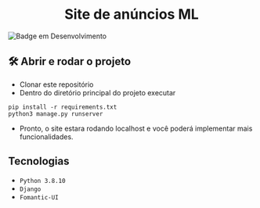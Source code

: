 <h1 align="center">Site de anúncios ML</h1>

![Badge em Desenvolvimento](http://img.shields.io/static/v1?label=STATUS&message=EM%20DESENVOLVIMENTO&color=GREEN&style=for-the-badge)

## 🛠️ Abrir e rodar o projeto
- Clonar este repositório
- Dentro do diretório principal do projeto executar
```
pip install -r requirements.txt
python3 manage.py runserver
```
- Pronto, o site estara rodando localhost e você poderá implementar mais funcionalidades.
## Tecnologias
- ``Python 3.8.10``
- ``Django``
- ``Fomantic-UI``
